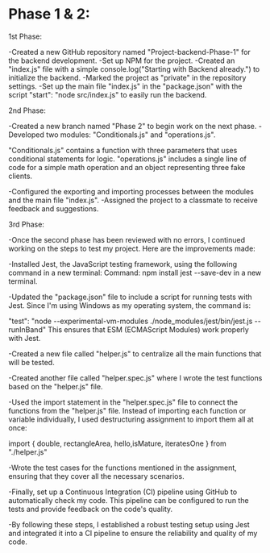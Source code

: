 # **Phase 1 & 2**:

1st Phase:

-Created a new GitHub repository named "Project-backend-Phase-1" for the backend development.
-Set up NPM for the project.
-Created an "index.js" file with a simple console.log("Starting with Backend already.") to initialize the backend.
-Marked the project as "private" in the repository settings.
-Set up the main file "index.js" in the "package.json" with the script "start": "node src/index.js" to easily run the backend.

2nd Phase:

-Created a new branch named "Phase 2" to begin work on the next phase.
-Developed two modules: "Conditionals.js" and "operations.js".

"Conditionals.js" contains a function with three parameters that uses conditional statements for logic.
"operations.js" includes a single line of code for a simple math operation and an object representing three fake clients.

-Configured the exporting and importing processes between the modules and the main file "index.js".
-Assigned the project to a classmate to receive feedback and suggestions.


3rd Phase:

-Once the second phase has been reviewed with no errors, I continued working on the steps to test my project. Here are the improvements made:

-Installed Jest, the JavaScript testing framework, using the following command in a new terminal:
Command: npm install jest --save-dev in a new terminal.

-Updated the "package.json" file to include a script for running tests with Jest. Since I'm using Windows as my operating system, the command is: 

"test": "node --experimental-vm-modules ./node_modules/jest/bin/jest.js --runInBand"
This ensures that ESM (ECMAScript Modules) work properly with Jest.

-Created a new file called "helper.js" to centralize all the main functions that will be tested.

-Created another file called "helper.spec.js" where I wrote the test functions based on the "helper.js" file.

-Used the import statement in the "helper.spec.js" file to connect the functions from the "helper.js" file. Instead of importing each function or variable individually, I used destructuring assignment to import them all at once:

import { double, rectangleArea, hello,isMature, iteratesOne } from "./helper.js"

-Wrote the test cases for the functions mentioned in the assignment, ensuring that they cover all the necessary scenarios.

-Finally, set up a Continuous Integration (CI) pipeline using GitHub to automatically check my code. This pipeline can be configured to run the tests and provide feedback on the code's quality.

-By following these steps, I established a robust testing setup using Jest and integrated it into a CI pipeline to ensure the reliability and quality of my code.



